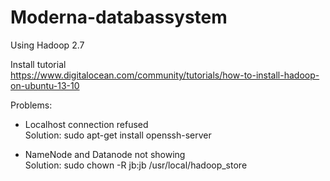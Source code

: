 # Moderna-databassystem

Using Hadoop 2.7<br/>

Install tutorial <br/>
https://www.digitalocean.com/community/tutorials/how-to-install-hadoop-on-ubuntu-13-10

Problems:<br/>
* Localhost connection refused<br/>
Solution: sudo apt-get install openssh-server

* NameNode and Datanode not showing<br/>
Solution: sudo chown -R jb:jb /usr/local/hadoop_store
